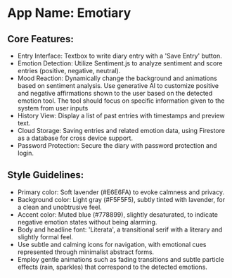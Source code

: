 # **App Name**: Emotiary

## Core Features:

- Entry Interface: Textbox to write diary entry with a 'Save Entry' button.
- Emotion Detection: Utilize Sentiment.js to analyze sentiment and score entries (positive, negative, neutral).
- Mood Reaction: Dynamically change the background and animations based on sentiment analysis. Use generative AI to customize positive and negative affirmations shown to the user based on the detected emotion tool. The tool should focus on specific information given to the system from user inputs
- History View: Display a list of past entries with timestamps and preview text.
- Cloud Storage: Saving entries and related emotion data, using Firestore as a database for cross device support.
- Password Protection: Secure the diary with password protection and login.

## Style Guidelines:

- Primary color: Soft lavender (#E6E6FA) to evoke calmness and privacy.
- Background color: Light gray (#F5F5F5), subtly tinted with lavender, for a clean and unobtrusive feel.
- Accent color: Muted blue (#778899), slightly desaturated, to indicate negative emotion states without being alarming.
- Body and headline font: 'Literata', a transitional serif with a literary and slightly formal feel.
- Use subtle and calming icons for navigation, with emotional cues represented through minimalist abstract forms.
- Employ gentle animations such as fading transitions and subtle particle effects (rain, sparkles) that correspond to the detected emotions.